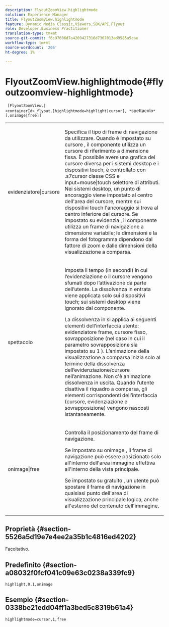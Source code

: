 ```yaml
---
description: FlyoutZoomView.highlightmode
solution: Experience Manager
title: FlyoutZoomView.highlightmode
feature: Dynamic Media Classic,Viewers,SDK/API,Flyout
role: Developer,Business Practitioner
translation-type: tm+mt
source-git-commit: f6c97606d7a4209427316d7367013ad9585a5cae
workflow-type: tm+mt
source-wordcount: '266'
ht-degree: 1%

---
```



# FlyoutZoomView.highlightmode{#flyoutzoomview-highlightmode}

` [FlyoutZoomView.|<containerId>_flyout.]highlightmode=highlight|cursor[, *`spettacolo`*[,onimage|free]]`

<table id="table_C6F4C663099F40698874731590A22924"> 
 <tbody> 
  <tr> 
   <td colname="col1"> <p> <span class="codeph"> evidenziatore|cursore  </span> </p> </td> 
   <td colname="col2"> <p> Specifica il tipo di frame di navigazione da utilizzare. Quando è impostato su <span class="codeph"> cursore </span>, il componente utilizza un cursore di riferimento a dimensione fissa. È possibile avere una grafica del cursore diversa per i sistemi desktop e i dispositivi touch, è controllato con <span class="codeph"> .s7cursor </span> classe CSS e <span class="codeph"> input=mouse|touch </span> selettore di attributi. Nei sistemi desktop, un punto di ancoraggio viene impostato al centro dell'area del cursore, mentre sui dispositivi touch l'ancoraggio si trova al centro inferiore del cursore. Se impostato su <span class="codeph"> evidenzia </span>, il componente utilizza un frame di navigazione a dimensione variabile; le dimensioni e la forma del fotogramma dipendono dal fattore di zoom e dalle dimensioni della visualizzazione a comparsa. </p> </td> 
  </tr> 
  <tr> 
   <td colname="col1"> <p> <span class="codeph"> <span class="varname"> spettacolo  </span> </span> </p> </td> 
   <td colname="col2"> <p> Imposta il tempo (in secondi) in cui l’evidenziazione o il cursore vengono sfumati dopo l’attivazione da parte dell’utente. La dissolvenza in entrata viene applicata solo sui dispositivi touch; sui sistemi desktop viene ignorato dal componente. </p> <p>La dissolvenza in si applica ai seguenti elementi dell’interfaccia utente: evidenziatore frame, cursore fisso, sovrapposizione (nel caso in cui il parametro <span class="codeph"> sovrapposizione </span> sia impostato su <span class="codeph"> 1 </span>). L’animazione della visualizzazione a comparsa inizia solo al termine della dissolvenza dell’evidenziazione/cursore nell’animazione. Non c'è animazione dissolvenza in uscita. Quando l’utente disattiva il riquadro a comparsa, gli elementi corrispondenti dell’interfaccia (cursore, evidenziazione e sovrapposizione) vengono nascosti istantaneamente. </p> </td> 
  </tr> 
  <tr> 
   <td colname="col1"> <p> <span class="codeph"> onimage|free  </span> </p> </td> 
   <td colname="col2"> <p> Controlla il posizionamento del frame di navigazione. </p> <p>Se impostato su <span class="codeph"> onimage </span>, il frame di navigazione può essere posizionato solo all'interno dell'area immagine effettiva all'interno della vista principale. </p> <p>Se impostato su <span class="codeph"> gratuito </span>, un utente può spostare il frame di navigazione in qualsiasi punto dell'area di visualizzazione principale logica, anche all'esterno del contenuto dell'immagine. </p> </td> 
  </tr> 
 </tbody> 
</table>

## Proprietà {#section-5526a5d19e7e4ee2a35b1c4816ed4202}

Facoltativo.

## Predefinito {#section-a08032f0fcf041c09e63c0238a339fc9}

`highlight,0.1,onimage`

## Esempio {#section-0338be21edd04ff1a3bed5c8319b61a4}

`highlightmode=cursor,1,free`
